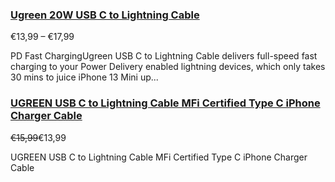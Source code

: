 ### [Ugreen 20W USB C to Lightning Cable](/products/ugreen-usb-c-to-lightning-cable) ###

€13,99 – €17,99

PD Fast ChargingUgreen USB C to Lightning Cable delivers full-speed fast charging to your Power Delivery enabled lightning devices, which only takes 30 mins to juice iPhone 13 Mini up...

### [UGREEN USB C to Lightning Cable MFi Certified Type C iPhone Charger Cable](/products/ugreen-usb-c-to-lightning-cable-mfi-certified-type-c-iphone-charger-cable) ###

~~€15,99~~€13,99

UGREEN USB C to Lightning Cable MFi Certified Type C iPhone Charger Cable
